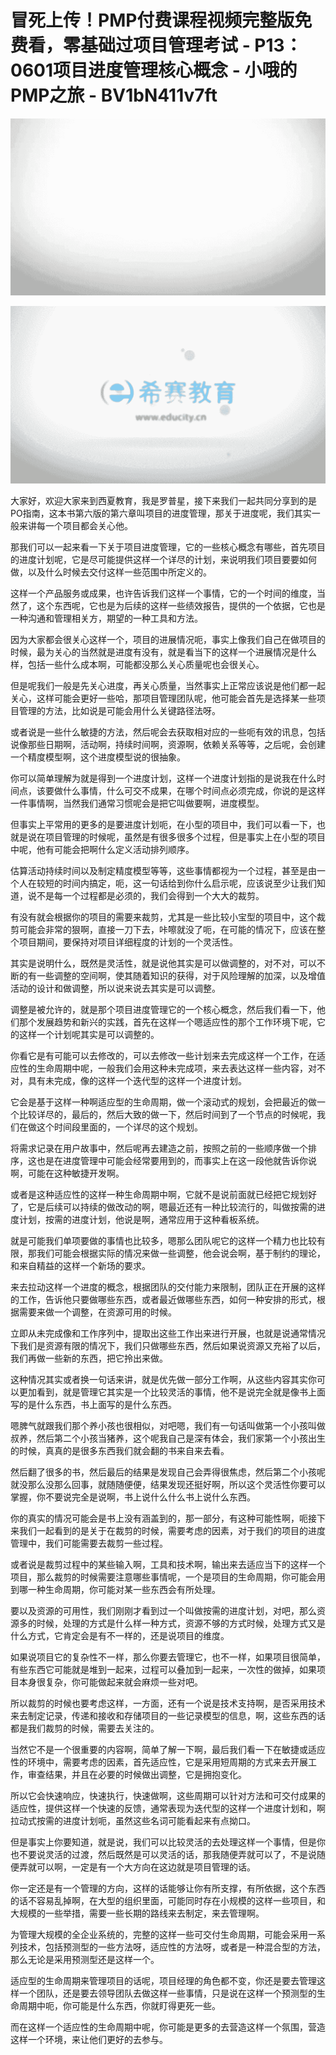 # 冒死上传！PMP付费课程视频完整版免费看，零基础过项目管理考试 - P13：0601项目进度管理核心概念 - 小哦的PMP之旅 - BV1bN411v7ft

![](img/0523471553dc1d4287411fdf1ac05dd0_0.png)

![](img/0523471553dc1d4287411fdf1ac05dd0_1.png)

大家好，欢迎大家来到西夏教育，我是罗普星，接下来我们一起共同分享到的是PO指南，这本书第六版的第六章叫项目的进度管理，那关于进度呢，我们其实一般来讲每一个项目都会关心他。

那我们可以一起来看一下关于项目进度管理，它的一些核心概念有哪些，首先项目的进度计划呢，它是尽可能提供这样一个详尽的计划，来说明我们项目要要如何做，以及什么时候去交付这样一些范围中所定义的。

这样一个产品服务或成果，也许告诉我们这样一个事情，它的一个时间的维度，当然了，这个东西呢，它也是为后续的这样一些绩效报告，提供的一个依据，它也是一种沟通和管理相关方，期望的一种工具和方法。

因为大家都会很关心这样一个，项目的进展情况呃，事实上像我们自己在做项目的时候，最为关心的当然就是进度有没有，就是看当下的这样一个进展情况是什么样，包括一些什么成本啊，可能都没那么关心质量呢也会很关心。

但是呢我们一般是先关心进度，再关心质量，当然事实上正常应该说是他们都一起关心，这样可能会更好一些哈，那项目管理团队呢，他可能会首先是选择某一些项目管理的方法，比如说是可能会用什么关键路径法呀。

或者说是一些什么敏捷的方法，然后呢会去获取相对应的一些呃有效的讯息，包括说像那些日期啊，活动啊，持续时间啊，资源啊，依赖关系等等，之后呢，会创建一个精度模型啊，这个进度模型说的很抽象。

你可以简单理解为就是得到一个进度计划，这样一个进度计划指的是说我在什么时间点，该要做什么事情，什么可交不成果，在哪个时间点必须完成，你说的是这样一件事情啊，当然我们通常习惯呢会是把它叫做要啊，进度模型。

但事实上平常用的更多的是要进度计划呃，在小型的项目中，我们可以看一下，也就是说在项目管理的时候呢，虽然是有很多很多个过程，但是事实上在小型的项目中呢，他有可能会把啊什么定义活动排列顺序。

估算活动持续时间以及制定精度模型等等，这些事情都视为一个过程，甚至是由一个人在较短的时间内搞定，呃，这一句话给到你什么启示呢，应该说至少让我们知道，说不是每一个过程都是必须的，我们会得到一个大大的裁剪。

有没有就会根据你的项目的需要来裁剪，尤其是一些比较小宝型的项目中，这个裁剪可能会非常的狠啊，直接一刀下去，咔嚓就没了呃，在可能的情况下，应该在整个项目期间，要保持对项目详细程度的计划的一个灵活性。

其实是说明什么，既然是灵活性，就是说他其实是可以做调整的，对不对，可以不断的有一些调整的空间啊，使其随着知识的获得，对于风险理解的加深，以及增值活动的设计和做调整，所以说来说去其实是可以调整。

调整是被允许的，就是那个项目进度管理它的一个核心概念，然后我们看一下，他们那个发展趋势和新兴的实践，首先在这样一个嗯适应性的那个工作环境下呢，它的这样一个计划呢其实是可以调整的。

你看它是有可能可以去修改的，可以去修改一些计划来去完成这样一个工作，在适应性的生命周期中呢，一般我们会用这种未完成项，来去表达这样一些内容，对不对，具有未完成，像的这样一个迭代型的这样一个进度计划。

它会是基于这样一种啊适应型的生命周期，做一个滚动式的规划，会把最近的做一个比较详尽的，最后的，然后大致的做一下，然后时间到了一个节点的时候呢，我们在做这个时间段里面的，一个详尽的这个规划。

将需求记录在用户故事中，然后呢再去建造之前，按照之前的一些顺序做一个排序，这也是在进度管理中可能会经常要用到的，而事实上在这一段他就告诉你说啊，可能在这种敏捷开发啊。

或者是这种适应性的这样一种生命周期中啊，它就不是说前面就已经把它规划好了，它是后续可以持续的做改动的啊，嗯最近还有一种比较流行的，叫做按需的进度计划，按需的进度计划，他说是啊，通常应用于这种看板系统。

就是可能我们单项要做的事情也比较多，嗯那么团队呢它的这样一个精力也比较有限，那我们可能会根据实际的情况来做一些调整，他会说会啊，基于制约的理论，和来自精益的这样一个新场的要求。

来去拉动这样一个进度的概念，根据团队的交付能力来限制，团队正在开展的这样的工作，告诉他只要做哪些东西，或者最近做哪些东西，如何一种安排的形式，根据需要来做一个调整，在资源可用的时候。

立即从未完成像和工作序列中，提取出这些工作出来进行开展，也就是说通常情况下我们是资源有限的情况下，我们只做哪些东西，然后如果说资源又充裕了以后，我们再做一些新的东西，把它拎出来做。

这种情况其实或者换一句话来讲，就是优先做一部分工作啊，从这些内容其实你可以更加看到，就是管理它其实是一个比较灵活的事情，他不是说完全就是像书上面写的是什么东西，书上面写的是什么东西。

嗯脾气就跟我们那个养小孩也很相似，对吧嗯，我们有一句话叫做第一个小孩叫做叔养，然后第二个小孩当猪养，这个呢我自己是深有体会，我们家第一个小孩出生的时候，真真的是很多东西我们就会翻的书来自来去看。

然后翻了很多的书，然后最后的结果是发现自己会弄得很焦虑，然后第二个小孩呢就没那么没那么回事，就随随便便，结果发现还挺好啊，所以这个灵活性你要可以掌握，你不要说完全是说啊，书上说什么什么书上说什么东西。

你的真实的情况可能会是书上没有涵盖到的，那一部分，有这种可能性啊，呃接下来我们一起看到的是关于在裁剪的时候，需要考虑的因素，对于我们的项目的进度管理中，我们可能需要去裁剪一些过程。

或者说是裁剪过程中的某些输入啊，工具和技术啊，输出来去适应当下的这样一个项目，那么裁剪的时候需要注意哪些事情呢，一个是项目的生命周期，你可能会用到哪一种生命周期，你可能对某一些东西会有所处理。

要以及资源的可用性，我们刚刚才看到过一个叫做按需的进度计划，对吧，那么资源多的时候，处理的方式是什么样一种方式，资源不够的方式时候，处理方式又是什么方式，它肯定会是有不一样的，还是说项目的维度。

如果说项目它的复杂性不一样，那么你要去管理它，也不一样，如果项目很简单，有些东西它可能就是堆到一起来，过程可以叠加到一起来，一次性的做掉，如果项目本身很复杂，你可能做起来就会麻烦一些对吧。

所以裁剪的时候也要考虑这样，一方面，还有一个说是技术支持啊，是否采用技术来去制定记录，传递和接收和存储项目的一些记录模型的信息，啊，这些东西的话都是我们裁剪的时候，需要去关注的。

当然它不是一个很重要的内容啊，简单了解一下啊，最后我们看一下在敏捷或适应性的环境中，需要考虑的因素，首先适应性，它是采用短周期的方式来去开展工作，审查结果，并且在必要的时候做出调整，它是拥抱变化。

所以它会快速响应，快速执行，快速做啊，这些周期可以针对方法和可交付成果的适应性，提供这样一个快速的反馈，通常表现为迭代型的这样一个进度计划和，啊拉动式按需的进度计划呃，虽然这些名词可能看起来有点拗口。

但是事实上你要知道，就是说，我们可以比较灵活的去处理这样一个事情，但是你也不要说灵活的过渡，然后既然是可以灵活的话，那我随便弄就可以了，不是说随便弄就可以啊，一定是有一个大方向在这边就是项目管理的话。

你一定还是有一个管理的方向，这样的话能够让你有所支撑，有所依据，这个东西的话不容易乱掉啊，在大型的组织里面，可能同时存在小规模的这样一些项目，和大规模的一些举措，需要一些长期的路线来去制定，来去管理啊。

为管理大规模的全企业系统的，完整的这样一些可交付生命周期，可能会采用一系列技术，包括预测型的一些方法呀，适应性的方法呀，或者是一种混合型的方法，那么无论是采用预测型还是这样一个。

适应型的生命周期来管理项目的话呢，项目经理的角色都不变，你还是要去管理这样一个团队，还是要去领导团队去做这样一些事情，只是说在这样一个预测型的生命周期中呃，你可能是什么东西，你就盯得更死一些。

而在这样一个适应性的生命周期中呢，你可能是更多的去营造这样一个氛围，营造这样一个环境，来让他们更好的去参与。

